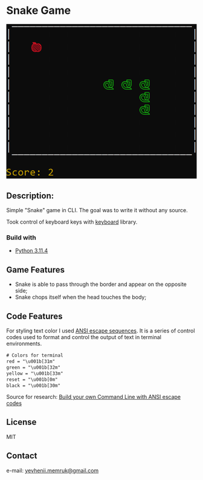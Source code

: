 # Snake Game
![Screenshot](docs/snake.png)

## Description:
Simple "Snake" game in CLI. The goal was to write it without any source.

Took control of keyboard keys with [keyboard](https://pypi.org/project/keyboard/) library.

### Build with
* [Python 3.11.4](https://www.python.org/downloads/release/python-3114/)

## Game Features
* Snake is able to pass through the border and appear on the opposite side;
* Snake chops itself when the head touches the body;

## Code Features
For styling text color I used [ANSI escape sequences](https://en.wikipedia.org/wiki/ANSI_escape_code). It is a series of control codes used to format and control the output of text in terminal environments.
```
# Colors for terminal
red = "\u001b[31m"
green = "\u001b[32m"
yellow = "\u001b[33m"
reset = "\u001b[0m"
black = "\u001b[30m"
```
Source for research: [Build your own Command Line with ANSI escape codes](https://www.lihaoyi.com/post/BuildyourownCommandLinewithANSIescapecodes.html)
## License

MIT

## Contact
e-mail: yevhenii.memruk@gmail.com

